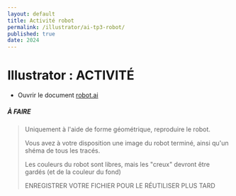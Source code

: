 ```yaml
---
layout: default
title: Activité robot
permalink: /illustrator/ai-tp3-robot/
published: true
date: 2024
---
```


# Illustrator : ACTIVITÉ

- Ouvrir le document [robot.ai](robot.ai)

##### À FAIRE
> Uniquement à l'aide de forme géométrique, reproduire le robot.
> 
> Vous avez à votre disposition une image du robot terminé, ainsi qu'un shéma de tous les tracés.
>
> Les couleurs du robot sont libres, mais les "creux" devront être gardés (et de la couleur du fond)
>
> ENREGISTRER VOTRE FICHIER POUR LE RÉUTILISER PLUS TARD
